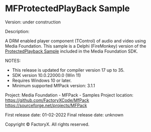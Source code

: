 # MFProtectedPlayBack Sample
Version: under construction

Description:

  A DRM enabled player component (TControl) of audio and video using Media Foundation.
  This sample is a Delphi (FireMonkey) version of the [ProtectedPlayback Sample](https://docs.microsoft.com/en-us/windows/win32/medfound/protectedplayback-sample) included in the Media Foundation SDK. 

NOTES: 
 - This release is updated for compiler version 17 up to 35.
 - SDK version 10.0.22000.0 (Win 11)
 - Requires Windows 10 or later.
 - Minimum supported MfPack version: 3.1.1

Project: Media Foundation - MFPack - Samples
Project location: https://github.com/FactoryXCode/MfPack
                  https://sourceforge.net/projects/MFPack

First release date: 01-02-2022
Final release date: unknown

Copyright © FactoryX. All rights reserved.